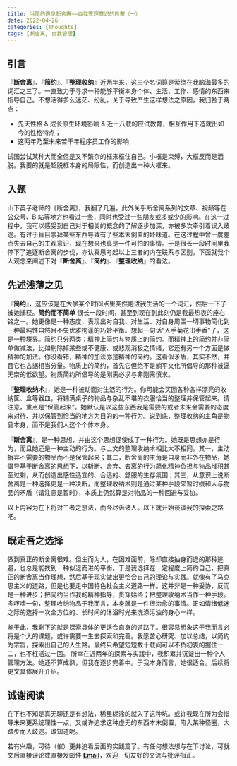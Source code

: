 ```yaml
---
title: 当简约遇见断舍离——自我管理意识的启蒙（一）
date: 2022-04-26
categories: [Thoughts]
tags: [断舍离, 自我管理]
---
```

## 引言

『**断舍离**』、『**简约**』、『**整理收纳**』近两年来，这三个名词算是萦绕在我脑海最多的词汇之三了。一直致力于寻求一种能够平衡本身个体、生活、工作、感情的东西来指导自己。不想活得多么迷茫、纷乱。关于导致产生这样想法之原因，我归咎于两点：
- 先天性格 & 成长原生环境影响 & 近十八载的应试教育，相互作用下造就出如今的性格特点；
- 这两年乃至未来若干年程序员工作的影响

试图尝试某种大而全但是又不繁杂的框来框住自己。小框是束缚，大框反而是洒脱。我要的就是超脱框本身的局限性，而创造出一种大框来。

## 入题

山下英子老师的《断舍离》，我翻了几遍。此外关乎断舍离系列的文章、视频等在公众号、B 站等地方也看过一些，同时也受过一些朋友或多或少的影响。在这一过程中，我可以感受到自己对于相关的概念的了解逐步加深，亦被多次牵引着误入歧途。有过于盲目崇拜某些东西导致有了些本末倒置的坏味道。在这过程中曾一度差点失去自己的主观意识，现在想来也真是一件可怕的事情。于是很长一段时间里我停下了追逐断舍离的步伐，亦认真思考起以上三者的内在联系与区别。下面就我个人观念来阐述下对『**断舍离**』、『**简约**』、『**整理收纳**』的看法。

## 先述浅薄之见

『**简约**』，这应该是在大学某个时间点里突然跑进我生活的一个词汇，然后一下子被她捕获。**简约而不简单** 很长一段时间，甚至到现在到此刻仍是我最热衷的座右铭之一。她更像是一种态度，表现出对自我、对生活、对自身周围一切事物简化到一种最纯性自然且不失优雅拘谨的巧妙平衡。想起一句话“入手菊花出手香”了，这是一种境界。简约只分两类：精神上简约与物质上的简约。而精神上的简约并非简单做减法，比如剔除掉某些或不健康、或悲观消极之情绪，它还有另一个方面是做精神的加法。你没看错，精神的加法亦是精神的简约。这看似矛盾，其实不然，并且它也占据相当分量。物质上的简约，首先它但绝不是躺平文化所倡导的那种被逼无奈的低欲望。物质简约所倡导的是刚需必求与非刚需慎求。

『**整理收纳术**』，她是一种被动面对生活的行为。你可能会买回各种各样漂亮的收纳筐、盒等器皿，将铺满桌子的物品与杂乱不堪的衣服恰当的整理并保管起来。请注意，重点是“保管起来”。她默认是以这些东西我是需要的或者未来会需要的态度来对待、并以保管到恰当的地方为目的的一种行为。说到底，整理收纳的主角是物品本身，而不是我们人这个个体本身。

『**断舍离**』，是一种思想，并由这个思想促使成了一种行为。她既是思想亦是行为，而且她还是一种主动的行为。与上文的整理收纳术相比大不相同。其一，主动摒弃不需要的物品而不是保管起来；其二，断舍离的主角是自身而非外在物品，她倡导基于断舍离的思想下，以斩断、舍弃、去离的行为简化精神负担与物品堆积甚至过剩，从而创造出感性适宜的、合适的、舒服的生存氛围；其三，从意识上说断舍离是一种选择更是一种决断，而整理收纳术则是通过某种手段来暂时缓和人与物品的矛盾（请注意是暂时），本质上仍然算是对物品的一种回避与妥协。

以上内容为在下将对三者之想法，而今尽诉诸人。以下就开始谈谈我的探索之路吧。

## 既定吾之选择

做到真正的断舍离很难。但生而为人，在困难面前，除却直接抽身而退的那种逃避，也总是能找到一种似退而进的平衡。于是我选择在一定程度上简约自己，把真正的断舍离当作理想，然后基于现实做出更恰合自己的理论与实践。就像有了马克思主义的道路，但是也要走中国特色社会主义道路一样。这并非是一种妥协，反而是一种进步；把简约当作我的精神指导，贯穿始终；把整理收纳术当作一种手段。多啰嗦一句，整理收纳物品于我而言，本身就是一件很治愈的事情。正如情绪低迷之际的选择一次全方位的、长时间的沐浴时光来洗涤污浊的身心一样。

鉴于此，我剩下的就是探索具体的更适合自身的道路了。很容易想象这于我而言必将是个大的课题，或许需要一生去探索和完善。我愿苦心研究、加以总结，以简约为宗旨，探索出自己的人生路。最终只希望短短数十载间可以不负初衷的握住一二，也不枉活过一回。 所幸在近两年的探索与实践中，我积累并沉淀出一种个人管理方法。她还不算成熟，但我在逐步完善中。于我本身而言，她很适合。后续将更文具体展开介绍。

## 诚谢阅读

在下也不知是真无聊还是有想法，稀里糊涂的就入了这种坑。或许我现在所为会指导未来更系统理性一点，又或许追求这种虚无的东西本末倒置，陷入某种怪圈，大踏步而入歧途。谁知道呢。

若有兴趣，可待（催）更并追看后面的实践篇了。有任何想法想与在下讨论，可就文后直接评论或直接发邮件 [**Email**](mailto:ikangjia.cn@outlook.com)，欢迎一切友好的交流与批评指正。
